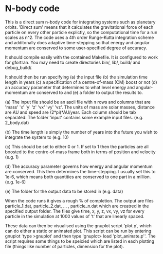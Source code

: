 # N-body code

This is a direct sum n-body code for integrating systems such as planetary orbits. 'Direct sum' means that it calculates the gravitational force of each particle on every other particle explictly, so the computational time for a run scales as n^2. The code uses a 4th order Runge-Kutta integration scheme and additonally does adaptive time-stepping so that energy and angular momentum are conserved to some user-specified degree of accuracy.

It should compile easily with the contained Makefile. It is configured to work for gfortran. You may need to create directories bin/, lib/, build/ and debug_build/.

It should then be run specifying (a) the input file (b) the simulation time length in years (c) a specification of a centre-of-mass (CM) boost or not (d) an accuracy parameter that determines to what level energy and angular-momentum are conserved to and (e) a folder to output the results to.

(a) The input file should be an ascii file with n rows and columns that are 'mass' 'x' 'y' 'z' 'vx' 'vy' 'vz'. The units of mass are solar masses, distance are AU and speed are (2*pi)*AU/year. Each column should be tab separated. The folder 'input' contains some example input files. (e.g. 2_body.dat)

(b) The time length is simply the number of years into the future you wish to integrate the system to (e.g. 10)

(c) This should be set to either 0 or 1. If set to 1 then the particles are all boosted to the centre-of-mass frame both in terms of position and velocity (e.g. 1)

(d) The accuracy parameter governs how energy and angular momentum are conserved. This then determines the time-stepping. I usually set this to 1e-6, which means both quantities are conserved to one part in a million. (e.g. 1e-6)

(e) The folder for the output data to be stored in (e.g. data)

When the code runs it gives a rough % of completion. The output are files particle_1.dat, particle_2.dat, ... , particle_n.dat which are creatred in the specified output folder. The files give time, x, y, z, vx, vy, vz for every particle in the simulation at 1000 values of 't' that are linearly spaced.

These data can then be visualised using the gnuplot script 'plot.p', which can do either a static or animated plot. This script can be run by entering gnuplot 'type >gnuplot' and then type 'gnuplot> load 'plot_animate.p''. The script requires some things to be speicied which are listed in each plotting file (things like number of particles, dimension for the plot).